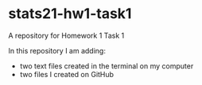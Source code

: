 # stats21-hw1-task1
A  repository for Homework 1 Task 1

In this repository I am adding:
- two text files created in the terminal on my computer
- two files I created on GitHub
